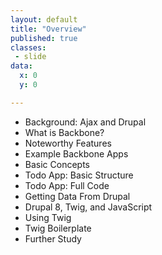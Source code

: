 ```yaml
---
layout: default
title: "Overview"
published: true
classes:
 - slide
data:
  x: 0
  y: 0

---
```

* Background: Ajax and Drupal
* What is Backbone?
* Noteworthy Features
* Example Backbone Apps
* Basic Concepts
* Todo App: Basic Structure
* Todo App: Full Code
* Getting Data From Drupal
* Drupal 8, Twig, and JavaScript
* Using Twig
* Twig Boilerplate
* Further Study

